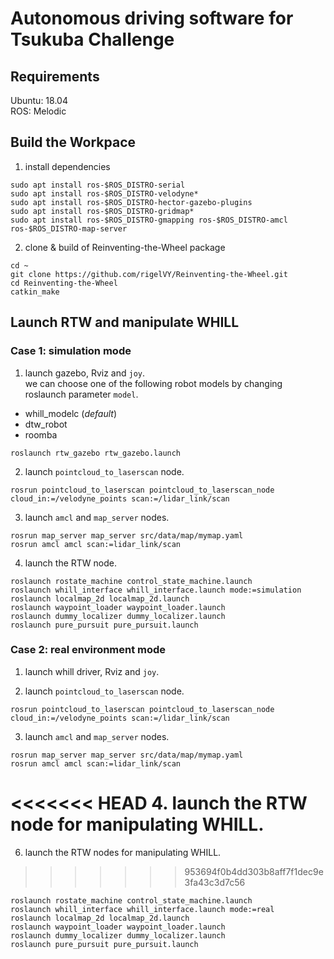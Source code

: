 # Autonomous driving software for Tsukuba Challenge

## Requirements
Ubuntu: 18.04  
ROS: Melodic

## Build the Workpace
1. install dependencies
```
sudo apt install ros-$ROS_DISTRO-serial
sudo apt install ros-$ROS_DISTRO-velodyne*
sudo apt install ros-$ROS_DISTRO-hector-gazebo-plugins
sudo apt install ros-$ROS_DISTRO-gridmap*
sudo apt install ros-$ROS_DISTRO-gmapping ros-$ROS_DISTRO-amcl ros-$ROS_DISTRO-map-server 
```

2. clone & build of Reinventing-the-Wheel package
```
cd ~
git clone https://github.com/rigelVY/Reinventing-the-Wheel.git
cd Reinventing-the-Wheel
catkin_make
```

## Launch RTW and manipulate WHILL

### Case 1: simulation mode
1. launch gazebo, Rviz and `joy`.  
we can choose one of the following robot models by changing roslaunch parameter `model`.
- whill_modelc (*default*)
- dtw_robot
- roomba
```
roslaunch rtw_gazebo rtw_gazebo.launch
```

2. launch `pointcloud_to_laserscan` node.
```
rosrun pointcloud_to_laserscan pointcloud_to_laserscan_node cloud_in:=/velodyne_points scan:=/lidar_link/scan
```

3. launch `amcl` and `map_server` nodes.
```
rosrun map_server map_server src/data/map/mymap.yaml
rosrun amcl amcl scan:=lidar_link/scan
```

4. launch the RTW node.
```
roslaunch rostate_machine control_state_machine.launch
roslaunch whill_interface whill_interface.launch mode:=simulation
roslaunch localmap_2d localmap_2d.launch
roslaunch waypoint_loader waypoint_loader.launch
roslaunch dummy_localizer dummy_localizer.launch
roslaunch pure_pursuit pure_pursuit.launch
```

### Case 2: real environment mode
1. launch whill driver, Rviz and `joy`.  

2. launch `pointcloud_to_laserscan` node.
```
rosrun pointcloud_to_laserscan pointcloud_to_laserscan_node cloud_in:=/velodyne_points scan:=/lidar_link/scan
```

3. launch `amcl` and `map_server` nodes.
```
rosrun map_server map_server src/data/map/mymap.yaml
rosrun amcl amcl scan:=lidar_link/scan
```

<<<<<<< HEAD
4. launch the RTW node for manipulating WHILL.
=======
6. launch the RTW nodes for manipulating WHILL.
>>>>>>> 953694f0b4dd303b8aff7f1dec9e3fa43c3d7c56
```
roslaunch rostate_machine control_state_machine.launch
roslaunch whill_interface whill_interface.launch mode:=real
roslaunch localmap_2d localmap_2d.launch
roslaunch waypoint_loader waypoint_loader.launch
roslaunch dummy_localizer dummy_localizer.launch
roslaunch pure_pursuit pure_pursuit.launch
```

